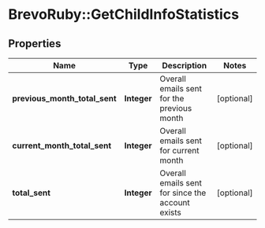 # BrevoRuby::GetChildInfoStatistics

## Properties
Name | Type | Description | Notes
------------ | ------------- | ------------- | -------------
**previous_month_total_sent** | **Integer** | Overall emails sent for the previous month | [optional] 
**current_month_total_sent** | **Integer** | Overall emails sent for current month | [optional] 
**total_sent** | **Integer** | Overall emails sent for since the account exists | [optional] 


